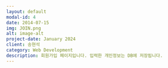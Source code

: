 ```yaml
---
layout: default
modal-id: 4
date: 2014-07-15
img: JOIN.png
alt: image-alt
project-date: January 2024
client: 송현석
category: Web Development
description: 회원가입 페이지입니다. 입력한 개인정보는 DB에 저장됩니다.
---
```

